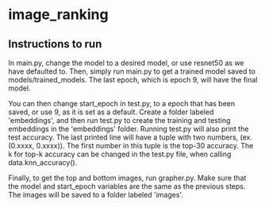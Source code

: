 # image_ranking


## Instructions to run

In main.py, change the model to a desired model, or use resnet50 as we have defaulted to. Then, simply run main.py to get a trained model saved to models/trained_models.
The last epoch, which is epoch 9, will have the final model.

You can then change start_epoch in test.py, to a epoch that has been saved, or use 9, as it is set as a default. Create a folder labeled 'embeddings', and then
run test.py to create the training and testing embeddings in the 'embeddings' folder. Running test.py will also print the test accuracy. The last printed line will have a tuple
with two numbers, (ex. (0.xxxx, 0.xxxx)). The first number in this tuple is the top-30 accuracy. The k for top-k accuracy can be changed in the test.py file, when calling data.knn_accuracy().

Finally, to get the top and bottom images, run grapher.py. Make sure that the model and start_epoch variables are the same as the previous steps. The images will be saved to a folder labeled 'images'.

